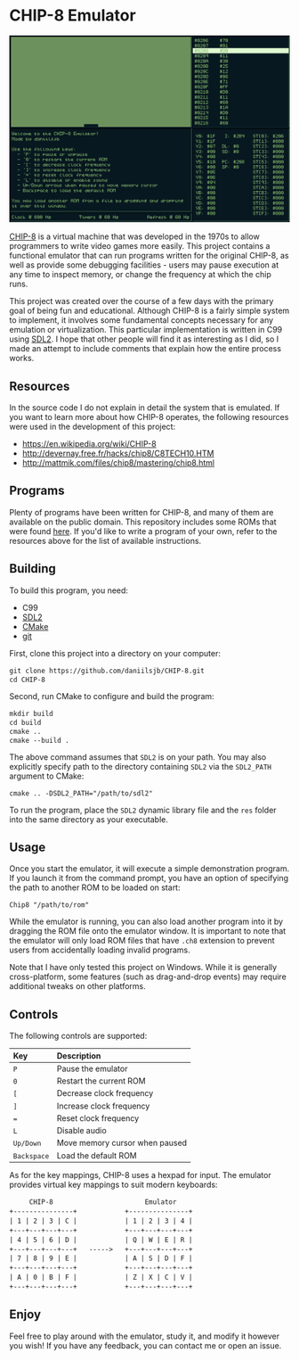 # CHIP-8 Emulator

![CHIP-8 Emulator](res/demo.gif)

[CHIP-8](https://en.wikipedia.org/wiki/CHIP-8) is a virtual machine that was developed in the 1970s to allow programmers to write video games more easily. This project contains a functional emulator that can run programs written for the original CHIP-8, as well as provide some debugging facilities - users may pause execution at any time to inspect memory, or change the frequency at which the chip runs.

This project was created over the course of a few days with the primary goal of being fun and educational. Although CHIP-8 is a fairly simple system to implement, it involves some fundamental concepts necessary for any emulation or virtualization. This particular implementation is written in C99 using [SDL2](https://www.libsdl.org/). I hope that other people will find it as interesting as I did, so I made an attempt to include comments that explain how the entire process works.

## Resources

In the source code I do not explain in detail the system that is emulated. If you want to learn more about how CHIP-8 operates, the following resources were used in the development of this project:

* <https://en.wikipedia.org/wiki/CHIP-8>
* <http://devernay.free.fr/hacks/chip8/C8TECH10.HTM>
* <http://mattmik.com/files/chip8/mastering/chip8.html>

## Programs

Plenty of programs have been written for CHIP-8, and many of them are available on the public domain. This repository includes some ROMs that were found [here](https://github.com/kripod/chip8-roms). If you'd like to write a program of your own, refer to the resources above for the list of available instructions.

## Building

To build this program, you need:

* C99
* [SDL2](https://www.libsdl.org/)
* [CMake](https://cmake.org/)
* [git](https://git-scm.com/)

First, clone this project into a directory on your computer:

```shell
git clone https://github.com/daniilsjb/CHIP-8.git
cd CHIP-8
```

Second, run CMake to configure and build the program:

```shell
mkdir build
cd build
cmake ..
cmake --build .
```

The above command assumes that `SDL2` is on your path. You may also explicitly specify path to the directory containing `SDL2` via the `SDL2_PATH` argument to CMake:

```shell
cmake .. -DSDL2_PATH="/path/to/sdl2"
```

To run the program, place the `SDL2` dynamic library file and the `res` folder into the same directory as your executable.

## Usage

Once you start the emulator, it will execute a simple demonstration program. If you launch it from the command prompt, you have an option of specifying the path to another ROM to be loaded on start:

```shell
Chip8 "/path/to/rom"
```

While the emulator is running, you can also load another program into it by dragging the ROM file onto the emulator window. It is important to note that the emulator will only load ROM files that have `.ch8` extension to prevent users from accidentally loading invalid programs.

Note that I have only tested this project on Windows. While it is generally cross-platform, some features (such as drag-and-drop events) may require additional tweaks on other platforms.

## Controls

The following controls are supported:

| Key               | Description
|:------------------|:-----------------
| `P`               | Pause the emulator
| `0`               | Restart the current ROM
| `[`               | Decrease clock frequency
| `]`               | Increase clock frequency
| `=`               | Reset clock frequency
| `L`               | Disable audio
| `Up/Down`         | Move memory cursor when paused
| `Backspace`       | Load the default ROM

As for the key mappings, CHIP-8 uses a hexpad for input. The emulator provides virtual key mappings to suit modern keyboards:

```txt
     CHIP-8                       Emulator
+---------------+            +---------------+
| 1 | 2 | 3 | C |            | 1 | 2 | 3 | 4 |
+---+---+---+---+            +---+---+---+---+
| 4 | 5 | 6 | D |            | Q | W | E | R |
+---+---+---+---+   ----->   +---+---+---+---+
| 7 | 8 | 9 | E |            | A | S | D | F |
+---+---+---+---+            +---+---+---+---+
| A | 0 | B | F |            | Z | X | C | V |
+---+---+---+---+            +---+---+---+---+
```

## Enjoy

Feel free to play around with the emulator, study it, and modify it however you wish! If you have any feedback, you can contact me or open an issue.
